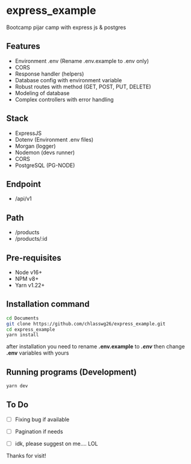 # express_example
 Bootcamp pijar camp with express js & postgres

## Features
- Environment .env (Rename .env.example to .env only)
- CORS
- Response handler (helpers)
- Database config with environment variable
- Robust routes with method (GET, POST, PUT, DELETE)
- Modeling of database
- Complex controllers with error handling

## Stack
- ExpressJS
- Dotenv (Environment .env files)
- Morgan (logger)
- Nodemon (devs runner)
- CORS
- PostgreSQL (PG-NODE)

## Endpoint
- /api/v1

## Path
- /products
- /products/:id

## Pre-requisites
- Node v16+
- NPM v8+
- Yarn v1.22+

## Installation command
```sh
cd Documents
git clone https://github.com/chlasswg26/express_example.git
cd express_example
yarn install
```
after installation you need to rename ****.env.example**** to ***.env***
then change ****.env**** variables with yours

## Running programs (Development)
```sh
yarn dev
```

## To Do
- [ ] Fixing bug if available
- [ ] Pagination if needs
- [ ] idk, please suggest on me.... LOL


Thanks for visit!
